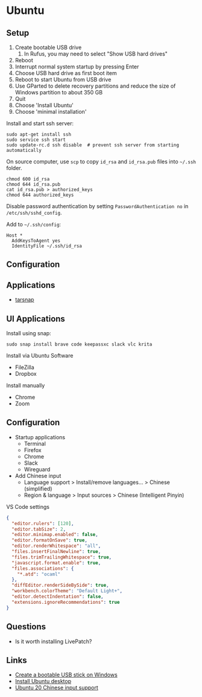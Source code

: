 # Ubuntu

## Setup

1. Create bootable USB drive
   1. In Rufus, you may need to select "Show USB hard drives"
1. Reboot
1. Interrupt normal system startup by pressing Enter
1. Choose USB hard drive as first boot item
1. Reboot to start Ubuntu from USB drive
1. Use GParted to delete recovery partitions and reduce the size of Windows partition to about 350 GB
1. Quit
1. Choose 'Install Ubuntu'
1. Choose 'minimal installation'

Install and start ssh server:

    sudo apt-get install ssh
    sudo service ssh start
    sudo update-rc.d ssh disable  # prevent ssh server from starting automatically

On source computer, use `scp` to copy `id_rsa` and `id_rsa.pub` files into `~/.ssh` folder.

    chmod 600 id_rsa
    chmod 644 id_rsa.pub
    cat id_rsa.pub > authorized_keys
    chmod 644 authorized_keys

Disable password authentication by setting `PasswordAuthentication no` in `/etc/ssh/sshd_config`.

Add to `~/.ssh/config`:

```
Host *
  AddKeysToAgent yes
  IdentityFile ~/.ssh/id_rsa
```

## Configuration

## Applications

- [tarsnap](https://www.tarsnap.com/pkg-deb.html)

## UI Applications

Install using snap:

    sudo snap install brave code keepassxc slack vlc krita

Install via Ubuntu Software

- FileZilla
- Dropbox

Install manually

- Chrome
- Zoom

## Configuration

- Startup applications
  - Terminal
  - Firefox
  - Chrome
  - Slack
  - Wireguard
- Add Chinese input
  - Language support > Install/remove languages... > Chinese (simplified)
  - Region & language > Input sources > Chinese (Intelligent Pinyin)

VS Code settings

```json
{
  "editor.rulers": [120],
  "editor.tabSize": 2,
  "editor.minimap.enabled": false,
  "editor.formatOnSave": true,
  "editor.renderWhitespace": "all",
  "files.insertFinalNewline": true,
  "files.trimTrailingWhitespace": true,
  "javascript.format.enable": true,
  "files.associations": {
    "*.atd": "ocaml"
  },
  "diffEditor.renderSideBySide": true,
  "workbench.colorTheme": "Default Light+",
  "editor.detectIndentation": false,
  "extensions.ignoreRecommendations": true
}
```

## Questions

- Is it worth installing LivePatch?

## Links

- [Create a bootable USB stick on Windows](https://ubuntu.com/tutorials/create-a-usb-stick-on-windows)
- [Install Ubuntu desktop](https://ubuntu.com/tutorials/install-ubuntu-desktop)
- [Ubuntu 20 Chinese input support](https://sourceexample.com/article/en/30fff033c90c212e9a7f17543cdc4df5/)
